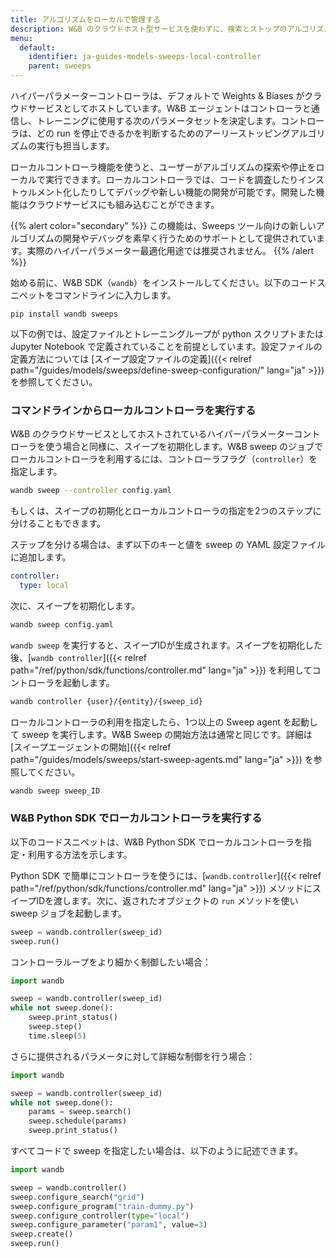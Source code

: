 ```yaml
---
title: アルゴリズムをローカルで管理する
description: W&B のクラウドホスト型サービスを使わずに、検索とストップのアルゴリズムをローカルで実行します。
menu:
  default:
    identifier: ja-guides-models-sweeps-local-controller
    parent: sweeps
---
```


ハイパーパラメーターコントローラは、デフォルトで Weights & Biases がクラウドサービスとしてホストしています。W&B エージェントはコントローラと通信し、トレーニングに使用する次のパラメータセットを決定します。コントローラは、どの run を停止できるかを判断するためのアーリーストッピングアルゴリズムの実行も担当します。

ローカルコントローラ機能を使うと、ユーザーがアルゴリズムの探索や停止をローカルで実行できます。ローカルコントローラでは、コードを調査したりインストゥルメント化したりしてデバッグや新しい機能の開発が可能です。開発した機能はクラウドサービスにも組み込むことができます。

{{% alert color="secondary" %}}
この機能は、Sweeps ツール向けの新しいアルゴリズムの開発やデバッグを素早く行うためのサポートとして提供されています。実際のハイパーパラメーター最適化用途では推奨されません。
{{% /alert %}}

始める前に、W&B SDK（`wandb`）をインストールしてください。以下のコードスニペットをコマンドラインに入力します。

```
pip install wandb sweeps 
```

以下の例では、設定ファイルとトレーニングループが python スクリプトまたは Jupyter Notebook で定義されていることを前提としています。設定ファイルの定義方法については [スイープ設定ファイルの定義]({{< relref path="/guides/models/sweeps/define-sweep-configuration/" lang="ja" >}}) を参照してください。

### コマンドラインからローカルコントローラを実行する

W&B のクラウドサービスとしてホストされているハイパーパラメーターコントローラを使う場合と同様に、スイープを初期化します。W&B sweep のジョブでローカルコントローラを利用するには、コントローラフラグ（`controller`）を指定します。

```bash
wandb sweep --controller config.yaml
```

もしくは、スイープの初期化とローカルコントローラの指定を2つのステップに分けることもできます。

ステップを分ける場合は、まず以下のキーと値を sweep の YAML 設定ファイルに追加します。

```yaml
controller:
  type: local
```

次に、スイープを初期化します。

```bash
wandb sweep config.yaml
```

`wandb sweep` を実行すると、スイープIDが生成されます。スイープを初期化した後、[`wandb controller`]({{< relref path="/ref/python/sdk/functions/controller.md" lang="ja" >}}) を利用してコントローラを起動します。

```bash
wandb controller {user}/{entity}/{sweep_id}
```

ローカルコントローラの利用を指定したら、1つ以上の Sweep agent を起動して sweep を実行します。W&B Sweep の開始方法は通常と同じです。詳細は [スイープエージェントの開始]({{< relref path="/guides/models/sweeps/start-sweep-agents.md" lang="ja" >}}) を参照してください。

```bash
wandb sweep sweep_ID
```

### W&B Python SDK でローカルコントローラを実行する

以下のコードスニペットは、W&B Python SDK でローカルコントローラを指定・利用する方法を示します。

Python SDK で簡単にコントローラを使うには、[`wandb.controller`]({{< relref path="/ref/python/sdk/functions/controller.md" lang="ja" >}}) メソッドにスイープIDを渡します。次に、返されたオブジェクトの `run` メソッドを使い sweep ジョブを起動します。

```python
sweep = wandb.controller(sweep_id)
sweep.run()
```

コントローラループをより細かく制御したい場合：

```python
import wandb

sweep = wandb.controller(sweep_id)
while not sweep.done():
    sweep.print_status()
    sweep.step()
    time.sleep(5)
```

さらに提供されるパラメータに対して詳細な制御を行う場合：

```python
import wandb

sweep = wandb.controller(sweep_id)
while not sweep.done():
    params = sweep.search()
    sweep.schedule(params)
    sweep.print_status()
```

すべてコードで sweep を指定したい場合は、以下のように記述できます。

```python
import wandb

sweep = wandb.controller()
sweep.configure_search("grid")
sweep.configure_program("train-dummy.py")
sweep.configure_controller(type="local")
sweep.configure_parameter("param1", value=3)
sweep.create()
sweep.run()
```